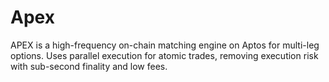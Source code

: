# Apex
APEX is a high-frequency on-chain matching engine on Aptos for multi-leg options. Uses parallel execution for atomic trades, removing execution risk with sub-second finality and low fees.
